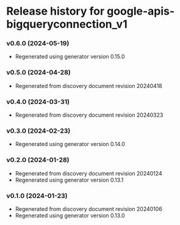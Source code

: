 # Release history for google-apis-bigqueryconnection_v1

### v0.6.0 (2024-05-19)

* Regenerated using generator version 0.15.0

### v0.5.0 (2024-04-28)

* Regenerated from discovery document revision 20240418

### v0.4.0 (2024-03-31)

* Regenerated from discovery document revision 20240323

### v0.3.0 (2024-02-23)

* Regenerated using generator version 0.14.0

### v0.2.0 (2024-01-28)

* Regenerated from discovery document revision 20240124
* Regenerated using generator version 0.13.1

### v0.1.0 (2024-01-23)

* Regenerated from discovery document revision 20240106
* Regenerated using generator version 0.13.0

